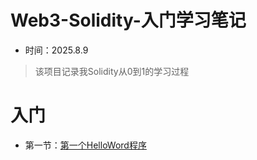 # Web3-Solidity-入门学习笔记
* 时间：2025.8.9
> 该项目记录我Solidity从0到1的学习过程

# 入门

- 第一节：[第一个HelloWord程序](https://github.com/X1lyS/Web3-Solidity-StudyNotes/blob/main/0-%E5%85%A5%E9%97%A8/1-helloword.md)
